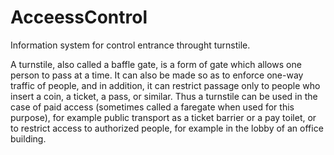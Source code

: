 # AcceessControl
Information system for control entrance throught turnstile.

A turnstile, also called a baffle gate, is a form of gate which allows one person to pass at a time. It can also be made so as to enforce one-way traffic of people, and in addition, it can restrict passage only to people who insert a coin, a ticket, a pass, or similar. Thus a turnstile can be used in the case of paid access (sometimes called a faregate when used for this purpose), for example public transport as a ticket barrier or a pay toilet, or to restrict access to authorized people, for example in the lobby of an office building.


